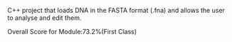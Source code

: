 C++ project that loads DNA in the FASTA format (.fna) and allows the user to analyse and edit them.

Overall Score for Module:73.2%(First Class)
